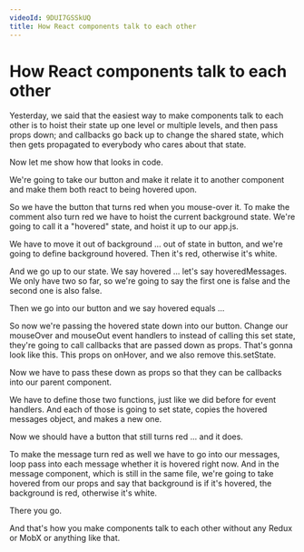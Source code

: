```yaml
---
videoId: 9DUI7GSSkUQ
title: How React components talk to each other
---
```


# How React components talk to each other

Yesterday, we said that the easiest way to make components talk to each other is to hoist their state up one level or multiple levels, and then pass props down; and callbacks go back up to change the shared state, which then gets propagated to everybody who cares about that state.

Now let me show how that looks in code.

We're going to take our button and make it relate it to another component and make them both react to being hovered upon.

So we have the button that turns red when you mouse-over it. To make the comment also turn red we have to hoist the current background state. We're going to call it a "hovered" state, and hoist it up to our app.js.

We have to move it out of background ... out of state in button, and we're going to define background hovered. Then it's red, otherwise it's white.

And we go up to our state. We say hovered ... let's say hoveredMessages. We only have two so far, so we're going to say the first one is false and the second one is also false.

Then we go into our button and we say hovered equals ...

So now we're passing the hovered state down into our button. Change our mouseOver and mouseOut event handlers to instead of calling this set state, they're going to call callbacks that are passed down as props. That's gonna look like this. This props on onHover, and we also remove this.setState.

Now we have to pass these down as props so that they can be callbacks into our parent component.

We have to define those two functions, just like we did before for event handlers. And each of those is going to set state, copies the hovered messages object, and makes a new one.

Now we should have a button that still turns red ... and it does.

To make the message turn red as well we have to go into our messages, loop pass into each message whether it is hovered right now. And in the message component, which is still in the same file, we're going to take hovered from our props and say that background is if it's hovered, the background is red, otherwise it's white.

There you go.

And that's how you make components talk to each other without any Redux or MobX or anything like that.
